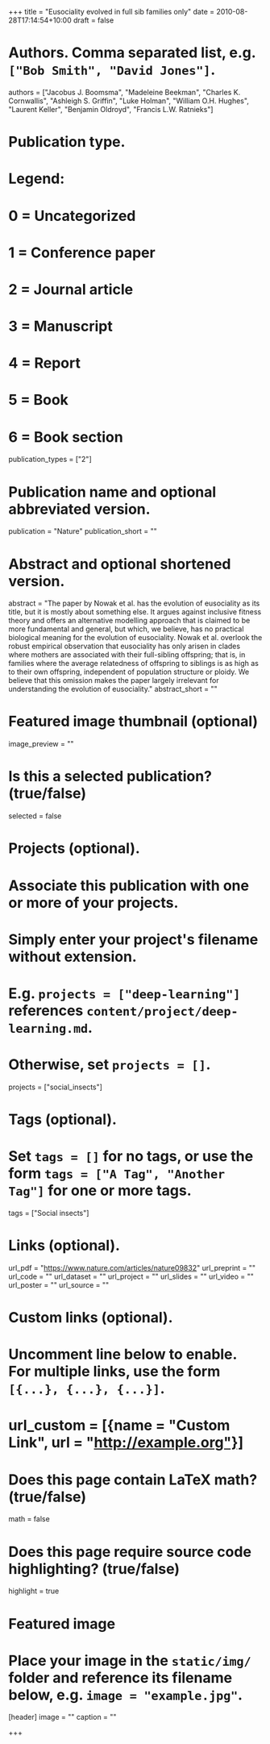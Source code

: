 +++
title = "Eusociality evolved in full sib families only"
date = 2010-08-28T17:14:54+10:00
draft = false

# Authors. Comma separated list, e.g. `["Bob Smith", "David Jones"]`.
authors = ["Jacobus J. Boomsma", "Madeleine Beekman", "Charles K. Cornwallis", "Ashleigh S. Griffin", "Luke Holman", "William O.H. Hughes", "Laurent Keller", "Benjamin Oldroyd", "Francis L.W. Ratnieks"]

# Publication type.
# Legend:
# 0 = Uncategorized
# 1 = Conference paper
# 2 = Journal article
# 3 = Manuscript
# 4 = Report
# 5 = Book
# 6 = Book section
publication_types = ["2"]

# Publication name and optional abbreviated version.
publication = "Nature"
publication_short = ""

# Abstract and optional shortened version.
abstract = "The paper by Nowak et al. has the evolution of eusociality as its title, but it is mostly about something else. It argues against inclusive fitness theory and offers an alternative modelling approach that is claimed to be more fundamental and general, but which, we believe, has no practical biological meaning for the evolution of eusociality. Nowak et al. overlook the robust empirical observation that eusociality has only arisen in clades where mothers are associated with their full-sibling offspring; that is, in families where the average relatedness of offspring to siblings is as high as to their own offspring, independent of population structure or ploidy. We believe that this omission makes the paper largely irrelevant for understanding the evolution of eusociality."
abstract_short = ""

# Featured image thumbnail (optional)
image_preview = ""

# Is this a selected publication? (true/false)
selected = false

# Projects (optional).
#   Associate this publication with one or more of your projects.
#   Simply enter your project's filename without extension.
#   E.g. `projects = ["deep-learning"]` references `content/project/deep-learning.md`.
#   Otherwise, set `projects = []`.
projects = ["social_insects"]

# Tags (optional).
#   Set `tags = []` for no tags, or use the form `tags = ["A Tag", "Another Tag"]` for one or more tags.
tags = ["Social insects"]

# Links (optional).
url_pdf = "https://www.nature.com/articles/nature09832"
url_preprint = ""
url_code = ""
url_dataset = ""
url_project = ""
url_slides = ""
url_video = ""
url_poster = ""
url_source = ""

# Custom links (optional).
#   Uncomment line below to enable. For multiple links, use the form `[{...}, {...}, {...}]`.
# url_custom = [{name = "Custom Link", url = "http://example.org"}]

# Does this page contain LaTeX math? (true/false)
math = false

# Does this page require source code highlighting? (true/false)
highlight = true

# Featured image
# Place your image in the `static/img/` folder and reference its filename below, e.g. `image = "example.jpg"`.
[header]
image = ""
caption = ""

+++
